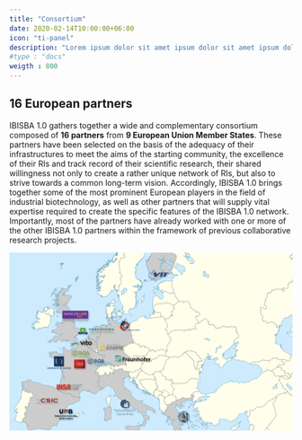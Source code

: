 ```yaml
---
title: "Consortium"
date: 2020-02-14T10:00:00+06:00
icon: "ti-panel"
description: "Lorem ipsum dolor sit amet ipsum dolor sit amet ipsum dolor sit amet"
#type : "docs"
weigth : 800
---
```


## 16 European partners

IBISBA 1.0 gathers together a wide and complementary consortium composed of **16 partners** from **9 European Union Member States**. These partners have been selected on the basis of the adequacy of their infrastructures to meet the aims of the starting community, the excellence of their RIs and track record of their scientific research, their shared willingness not only to create a rather unique network of RIs, but also to strive towards a common long-term vision. Accordingly, IBISBA 1.0 brings together some of the most prominent European players in the field of industrial biotechnology, as well as other partners that will supply vital expertise required to create the specific features of the IBISBA 1.0 network. Importantly, most of the partners have already worked with one or more of the other IBISBA 1.0 partners within the framework of previous collaborative research projects.



![Consortium-Map](Consortium-Map.png)
